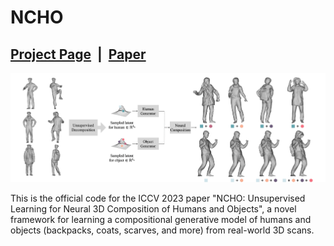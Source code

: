 # NCHO

## [Project Page](https://taeksuu.github.io/ncho/) &nbsp;|&nbsp; [Paper](https://arxiv.org/pdf/2305.14345.pdf) 

![teaser.png](./assets/teaser1.png)

This is the official code for the ICCV 2023 paper "NCHO: Unsupervised Learning for Neural 3D Composition of Humans and Objects", a novel framework for learning a compositional generative model of humans and objects (backpacks, coats, scarves, and more) from real-world 3D scans.
